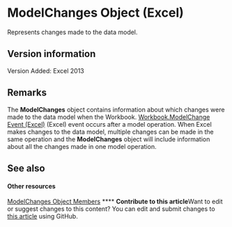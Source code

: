 
# ModelChanges Object (Excel)

Represents changes made to the data model. 


## Version information

Version Added: Excel 2013 


## Remarks

The  **ModelChanges** object contains information about which changes were made to the data model when the Workbook. [Workbook.ModelChange Event (Excel)](efe01088-273b-f9d8-ea3e-2ea1725ba7b2.md) (Excel) event occurs after a model operation. When Excel makes changes to the data model, multiple changes can be made in the same operation and the **ModelChanges** object will include information about all the changes made in one model operation.


## See also


#### Other resources


 [ModelChanges Object Members](9ecee580-b4aa-9e89-1a6e-70ee31552ec7.md)
****   **Contribute to this article**Want to edit or suggest changes to this content? You can edit and submit changes to  [this article](https://github.com/jhershey00/VBA_Excel_Test/OpenXMLCon/articles/fd2388eb-48ab-c238-2ffa-8c3f6d20fe36.md) using GitHub.

